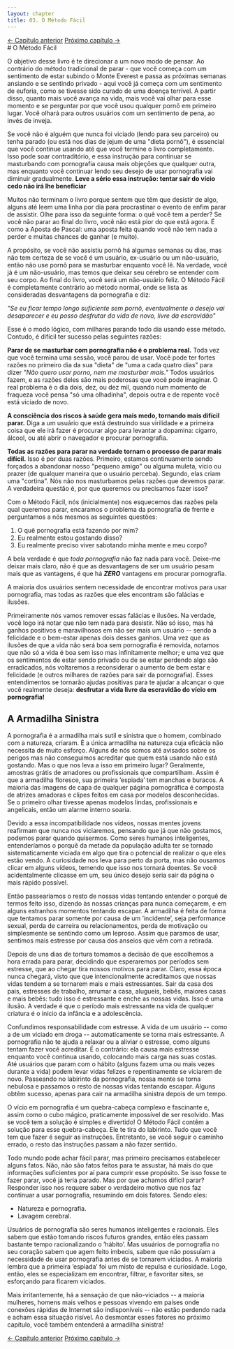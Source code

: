 ```yaml
---
layout: chapter
title: 03. O Método Fácil 
---
```

<div class="pagination-selector">
<a href="02-porque-e-dificil-parar.html" class="chapter-btn">&larr; Capítulo anterior</a>
<a href="04-natureza.html" class="chapter-btn">Próximo capítulo &#8594;</a>
</div>
# O Método Fácil

O objetivo desse livro é te direcionar a um novo modo de pensar. Ao contrário do método tradicional de parar - que você começa com um sentimento de estar subindo o Monte Everest e passa as próximas semanas ansiando e se sentindo privado - aqui você já começa com um sentimento de euforia, como se tivesse sido curado de uma doença terrível. A partir disso, quanto mais você avança na vida, mais você vai olhar para esse momento e se perguntar por que você usou qualquer pornô em primeiro lugar. Você olhará para outros usuários com um sentimento de pena, ao invés de inveja.

Se você não é alguém que nunca foi viciado (lendo para seu parceiro) ou tenha parado (ou está nos dias de jejum de uma "dieta pornô"), é essencial que você continue usando até que você termine o livro completamente. Isso pode soar contraditório, e essa instrução para continuar se masturbando com pornografia causa mais objeções que qualquer outra, mas enquanto você continuar lendo seu desejo de usar pornografia vai diminuir gradualmente. **Leve a sério essa instrução: tentar sair do vício cedo não irá lhe beneficiar**

Muitos não terminam o livro porque sentem que têm que desistir de algo, alguns até leem uma linha por dia para procrastinar o evento de enfim parar de assistir. Olhe para isso da seguinte forma: o quê você tem a perder? Se você não parar ao final do livro, você não está pior do que está agora. É como a Aposta de Pascal: uma aposta feita quando você não tem nada a perder e muitas chances de ganhar (e muito).

A propósito, se você não assistiu pornô há algumas semanas ou dias, mas não tem certeza de se você é um usuário, ex-usuário ou um não-usuário, então não use pornô para se masturbar enquanto você lê. Na verdade, você já é um não-usuário, mas temos que deixar seu cérebro se entender com seu corpo. Ao final do livro, você será um não-usuário feliz. O Método Fácil é completamente contrário ao método normal, onde se lista as consideradas desvantagens da pornografia e diz:

*"Se eu ficar tempo longo suficiente sem pornô, eventualmente o desejo vai desaparecer e eu posso desfrutar da vida de novo, livre da escravidão"*

Esse é o modo lógico, com milhares parando todo dia usando esse método. Contudo, é difícil ter sucesso pelas seguintes razões:

**Parar de se masturbar com pornografia não é o problema real.** Toda vez que você termina uma sessão, você parou de usar. Você pode ter fortes razões no primeiro dia da sua "dieta" de "uma a cada quatro dias" para dizer *"Não quero usar porno, nem me masturbar mais."* Todos usuários fazem, e as razões deles são mais poderosas que você pode imaginar. O real problema é o dia dois, dez, ou dez mil, quando num momento de fraqueza você pensa "só uma olhadinha", depois outra e de repente você está viciado de novo.

**A consciência dos riscos à saúde gera mais medo, tornando mais difícil parar.** Diga a um usuário que está destruindo sua virilidade e a primeira coisa que ele irá fazer é procurar algo para levantar a dopamina: cigarro, álcool, ou até abrir o navegador e procurar pornografia.

**Todas as razões para parar na verdade tornam o processo de parar mais difícil.** Isso é por duas razões. Primeiro, estamos continuamente sendo forçados a abandonar nosso "pequeno amigo" ou alguma muleta, vício ou prazer (de qualquer maneira que o usuário perceba). Segundo, elas criam uma "cortina". Nós não nos masturbamos pelas razões que devemos parar. A verdadeira questão é, por que queremos ou precisamos fazer isso?

Com o Método Fácil, nós (inicialmente) nos esquecemos das razões pela qual queremos parar, encaramos o problema da pornografia de frente e perguntamos a nós mesmos as seguintes questões:

1. O quê pornografia está fazendo por mim?
2. Eu realmente estou gostando disso?
3. Eu realmente preciso viver sabotando minha mente e meu corpo?

A bela verdade é que *toda pornografia* não faz nada para você. Deixe-me deixar mais claro, não é que as desvantagens de ser um usuário pesam mais que as vantagens, é que há ***ZERO*** vantagens em procurar pornografia.

A maioria dos usuários sentem necessidade de encontrar motivos para usar pornografia, mas todas as razões que eles encontram são falácias e ilusões.

Primeiramente nós vamos remover essas falácias e ilusões. Na verdade, você logo irá notar que não tem nada para desistir. Não só isso, mas há ganhos positivos e maravilhosos em não ser mais um usuário -- sendo a felicidade e o bem-estar apenas dois desses ganhos. Uma vez que as ilusões de que a vida não será boa sem pornografia é removida, notamos que não só a vida é boa sem isso mas infinitamente melhor; e uma vez que os sentimentos de estar sendo privado ou de se estar perdendo algo são erradicados, nós voltaremos a reconsiderar o aumento de bem estar e felicidade (e outros milhares de razões para sair da pornografia). Esses entendimentos se tornarão ajudas positivas para te ajudar a alcançar o que você realmente deseja: **desfrutar a vida livre da escravidão do vício em pornografia!**

## A Armadilha Sinistra

A pornografia é a armadilha mais sutil e sinistra que o homem, combinado com a natureza, criaram. É a única armadilha na natureza cuja eficácia não necessita de muito esforço. Alguns de nós somos até avisados sobre os perigos mas não conseguimos acreditar que quem está usando não está gostando. Mas o que nos leva a isso em primeiro lugar? Geralmente, amostras grátis de amadores ou profissionais que compartilham. Assim é que a armadilha floresce, sua primeira ’espiada’ tem manchas e buracos. A maioria das imagens de capa de qualquer página pornográfica é composta de atrizes amadoras e clipes feitos em casa por modelos desconhecidas. Se o primeiro olhar tivesse apenas modelos lindas, profissionais e angelicais, então um alarme interno soaria.

Devido a essa incompatibilidade nos vídeos, nossas mentes jovens reafirmam que nunca nos viciaremos, pensando que já que não gostamos, podemos parar quando quisermos. Como seres humanos inteligentes, entenderíamos o porquê da metade da população adulta ter se tornado sistematicamente viciada em algo que tira o potencial de realizar o que eles estão vendo. A curiosidade nos leva para perto da porta, mas não ousamos clicar em alguns vídeos, temendo que isso nos tornará doentes. Se você acidentalmente clicasse em um, seu único desejo seria sair da página o mais rápido possível.

Então passearíamos o resto de nossas vidas tentando entender o porquê de termos feito isso, dizendo às nossas crianças para nunca começarem, e em alguns estranhos momentos tentando escapar. A armadilha é feita de forma que tentamos parar somente por causa de um ’incidente’, seja performance sexual, perda de carreira ou relacionamentos, perda de motivação ou simplesmente se sentindo como um leproso. Assim que paramos de usar, sentimos mais estresse por causa dos anseios que vêm com a retirada.

Depois de uns dias de tortura tomamos a decisão de que escolhemos a hora errada para parar, decidindo que esperaremos por períodos sem estresse, que ao chegar tira nossos motivos para parar. Claro, essa época nunca chegará, visto que que intencionalmente acreditamos que nossas vidas tendem a se tornarem mais e mais estressantes. Sair da casa dos pais, estresses de trabalho, arrumar a casa, alugueis, bebês, maiores casas e mais bebês: tudo isso é estressante e enche as nossas vidas. Isso é uma ilusão. A verdade é que o período mais estressante na vida de qualquer criatura é o início da infância e a adolescência.

Confundimos responsabilidade com estresse. A vida de um usuário -- como a de um viciado em droga -- automaticamente se torna mais estressante. A pornografia não te ajuda a relaxar ou a aliviar o estresse, como alguns tentam fazer você acreditar. É o contrário: ela causa mais estresse enquanto você continua usando, colocando mais carga nas suas costas. Até usuários que param com o hábito (alguns fazem uma ou mais vezes durante a vida) podem levar vidas felizes e repentinamente se viciarem de novo. Passeando no labirinto da pornografia, nossa mente se torna nebulosa e passamos o resto de nossas vidas tentando escapar. Alguns obtêm sucesso, apenas para cair na armadilha sinistra depois de um tempo.

O vício em pornografia é um quebra-cabeça complexo e fascinante e, assim como o cubo mágico, praticamente impossível de ser resolvido. Mas se você tem a solução é simples e divertido! O Método Fácil contêm a solução para esse quebra-cabeça. Ele te tira do labirinto. Tudo que você tem que fazer é seguir as instruções. Entretanto, se você seguir o caminho errado, o resto das instruções passam a não fazer sentido.

Todo mundo pode achar fácil parar, mas primeiro precisamos estabelecer alguns fatos. Não, não são fatos feitos para te assustar, há mais do que informações suficientes por aí para cumprir esse propósito. Se isso fosse te fazer parar, você já teria parado. Mas por que achamos difícil parar? Responder isso nos requere saber o verdadeiro motivo que nos faz continuar a usar pornografia, resumindo em dois fatores. Sendo eles:

- Natureza e pornografia.
- Lavagem cerebral.

Usuários de pornografia são seres humanos inteligentes e racionais. Eles sabem que estão tomando riscos futuros grandes, então eles passam bastante tempo racionalizando o ’hábito’. Mas usuários de pornografia no seu coração sabem que agem feito imbecis, sabem que não possuíam a necessidade de usar pornografia antes de se tornarem viciados. A maioria lembra que a primeira ’espiada’ foi um misto de repulsa e curiosidade. Logo, então, eles se especializam em encontrar, filtrar, e favoritar sites, se esforçando para ficarem viciados.

Mais irritantemente, há a sensação de que não-viciados -- a maioria mulheres, homens mais velhos e pessoas vivendo em países onde conexões rápidas de Internet são indisponíveis -- não estão perdendo nada e acham essa situação risível. Ao desmontar esses fatores no próximo capítulo, você também entenderá a armadilha sinistra!

<div class="pagination-selector">
<a href="02-porque-e-dificil-parar.html" class="chapter-btn">&larr; Capítulo anterior</a>
<a href="04-natureza.html" class="chapter-btn">Próximo capítulo &#8594;</a>
</div>